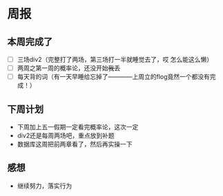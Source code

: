 # 周报
## 本周完成了
- [ ] 三场div2（完整打了两场，第三场打一半就睡觉去了，哎 怎么能这么懒）
- [ ] 两周之第一周的概率论，还没开始~~我丢~~
- [ ] 每天背的词（有一天早睡给忘掉了————上周立的flog竟然一个都没有完成！）

## 下周计划
- 下周加上五一假期一定看完概率论，这次一定
- div2还是每周两场吧，重点放到补题
- 数据库这周把前两章看了，然后再实操一下

## 感想
- 继续努力，落实行为
